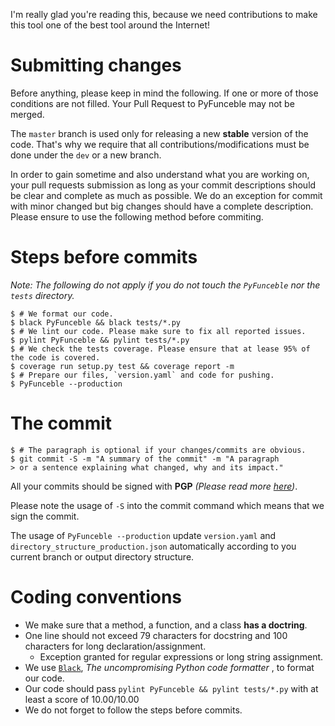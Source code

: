 I'm really glad you're reading this, because we need contributions to make this tool one of the best tool around the Internet!

# Submitting changes

Before anything, please keep in mind the following. If one or more of those conditions are not filled. Your Pull Request to PyFunceble may not be merged.

The `master` branch is used only for releasing a new **stable** version of the code. That's why we require that all contributions/modifications must be done under the `dev` or a new branch.

In order to gain sometime and also understand what you are working on, your pull requests submission as long as your commit descriptions should be clear and complete as much as possible. We do an exception for commit with minor changed but big changes should have a complete description. Please ensure to use the following method before commiting.

# Steps before commits

_Note: The following do not apply if you do not touch the `PyFunceble` nor the `tests` directory._

```shell
$ # We format our code.
$ black PyFunceble && black tests/*.py
$ # We lint our code. Please make sure to fix all reported issues.
$ pylint PyFunceble && pylint tests/*.py
$ # We check the tests coverage. Please ensure that at lease 95% of the code is covered.
$ coverage run setup.py test && coverage report -m
$ # Prepare our files, `version.yaml` and code for pushing.
$ PyFunceble --production
```

# The commit

```shell
$ # The paragraph is optional if your changes/commits are obvious.
$ git commit -S -m "A summary of the commit" -m "A paragraph
> or a sentence explaining what changed, why and its impact."
```

All your commits should be signed with **PGP** _(Please read more [here](https://github.com/blog/2144-gpg-signature-verification))_.

Please note the usage of `-S` into the commit command which means that we sign the commit.

The usage of `PyFunceble --production` update `version.yaml` and `directory_structure_production.json` automatically according to you current branch or output directory structure.

# Coding conventions

- We make sure that a method, a function, and a class **has a doctring**.
- One line should not exceed 79 characters for docstring and 100 characters for long declaration/assignment.
  - Exception granted for regular expressions or long string assignment.
- We use [`Black`](https://github.com/ambv/black), _The uncompromising Python code formatter_ , to format our code.
- Our code should pass `pylint PyFunceble && pylint tests/*.py` with at least a score of 10.00/10.00
- We do not forget to follow the steps before commits.
